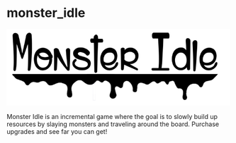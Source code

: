 # monster_idle

![Monster Idle Logo](https://github.com/Lucas-c-waldburger/monster_idle/blob/master/monster-idle-logo.png?raw=true "Monster Idle")

Monster Idle is an incremental game where the goal is to slowly build up resources by slaying monsters and traveling around the board. Purchase upgrades and see far you can get!
